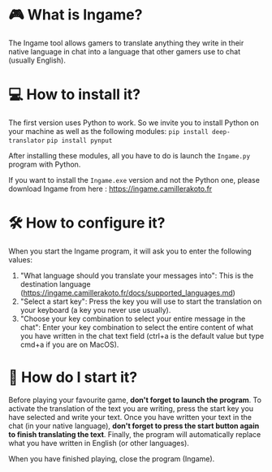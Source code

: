 # 🎮 What is Ingame?
The Ingame tool allows gamers to translate anything they write in their native language in chat into a language that other gamers use to chat (usually English).


# 💻 How to install it?
The first version uses Python to work. So we invite you to install Python on your machine as well as the following modules:
`pip install deep-translator`
`pip install pynput`

After installing these modules, all you have to do is launch the `Ingame.py` program with Python.

If you want to install the `Ingame.exe` version and not the Python one, please download Ingame from here : https://ingame.camillerakoto.fr

# 🛠 How to configure it?
When you start the Ingame program, it will ask you to enter the following values:

1. "What language should you translate your messages into": This is the destination language (https://ingame.camillerakoto.fr/docs/supported_languages.md)
2. "Select a start key": Press the key you will use to start the translation on your keyboard (a key you never use usually).
3. "Choose your key combination to select your entire message in the chat": Enter your key combination to select the entire content of what you have written in the chat text field (ctrl+a is the default value but type cmd+a if you are on MacOS).


# 🚀 How do I start it?
Before playing your favourite game, **don't forget to launch the program**.
To activate the translation of the text you are writing, press the start key you have selected and write your text. Once you have written your text in the chat (in your native language), **don't forget to press the start button again to finish translating the text**.
Finally, the program will automatically replace what you have written in English (or other languages).

When you have finished playing, close the program (Ingame).